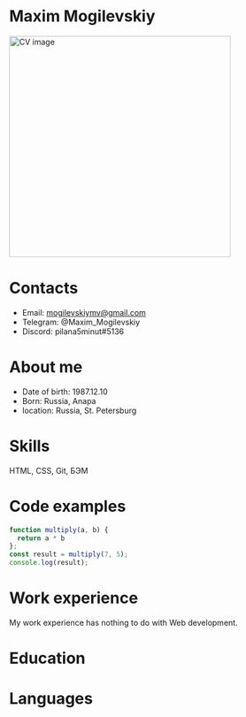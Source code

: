 # Maxim Mogilevskiy
<img width="400" src="https://images.unsplash.com/photo-1668368961546-e3a06f1cd0f1?ixlib=rb-4.0.3&ixid=MnwxMjA3fDB8MHxwaG90by1wYWdlfHx8fGVufDB8fHx8&auto=format&fit=crop&w=1470&q=80" alt="CV image">

# Contacts
* Email: mogilevskiymv@gmail.com
* Telegram: @Maxim_Mogilevskiy
* Discord: pilana5minut#5136

# About me
* Date of birth: 1987.12.10<br>
* Born: Russia, Anapa<br>
* location: Russia, St. Petersburg<br>

# Skills
HTML, CSS, Git, БЭМ

# Code examples
```js
function multiply(a, b) {
  return a * b
};
const result = multiply(7, 5);
console.log(result);
```

# Work experience
My work experience has nothing to do with Web development.

# Education

# Languages